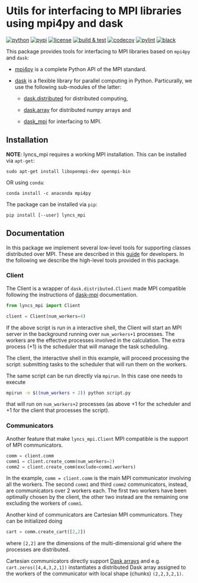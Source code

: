 # Utils for interfacing to MPI libraries using mpi4py and dask

[![python](https://img.shields.io/pypi/pyversions/lyncs_mpi.svg?logo=python&logoColor=white)](https://pypi.org/project/lyncs_mpi/)
[![pypi](https://img.shields.io/pypi/v/lyncs_mpi.svg?logo=python&logoColor=white)](https://pypi.org/project/lyncs_mpi/)
[![license](https://img.shields.io/github/license/Lyncs-API/lyncs.mpi?logo=github&logoColor=white)](https://github.com/Lyncs-API/lyncs.mpi/blob/master/LICENSE)
[![build & test](https://img.shields.io/github/workflow/status/Lyncs-API/lyncs.mpi/build%20&%20test?logo=github&logoColor=white)](https://github.com/Lyncs-API/lyncs.mpi/actions)
[![codecov](https://img.shields.io/codecov/c/github/Lyncs-API/lyncs.mpi?logo=codecov&logoColor=white)](https://codecov.io/gh/Lyncs-API/lyncs.mpi)
[![pylint](https://img.shields.io/badge/pylint%20score-9.5%2F10-green?logo=python&logoColor=white)](http://pylint.pycqa.org/)
[![black](https://img.shields.io/badge/code%20style-black-000000.svg?logo=codefactor&logoColor=white)](https://github.com/ambv/black)

This package provides tools for interfacing to MPI libraries based on `mpi4py` and `dask`:

- [mpi4py] is a complete Python API of the MPI standard.

- [dask] is a flexible library for parallel computing in Python.
  Particurally, we use the following sub-modules of the latter:
  
  - [dask.distributed] for distributed computing,
  
  - [dask.array] for distributed numpy arrays and
  
  - [dask_mpi] for interfacing to MPI.

[mpi4py]: https://mpi4py.readthedocs.org/

[dask]: https://docs.dask.org/

[dask.distributed]: https://distributed.dask.org/

[dask.array]: https://docs.dask.org/en/latest/array.html

[dask_mpi]: http://mpi.dask.org/

## Installation

**NOTE**: lyncs_mpi requires a working MPI installation.
This can be installed via `apt-get`:

```
sudo apt-get install libopenmpi-dev openmpi-bin
```

OR using `conda`:

```
conda install -c anaconda mpi4py
```

The package can be installed via `pip`:

```
pip install [--user] lyncs_mpi
```

## Documentation


In this package we implement several low-level tools for supporting classes distributed over MPI.
These are described in this [guide]() for developers. In the following we describe the high-level tools
provided in this package.

### Client

The Client is a wrapper of `dask.distributed.Client` made MPI compatible following the instructions
of [dask-mpi](http://mpi.dask.org) documentation.

```python
from lyncs_mpi import Client

client = Client(num_workers=4)
```

If the above script is run in a interactive shell, the Client will start an MPI server in the background
running over `num_workers+1` processes. The workers are the effective processes involved in the calculation.
The extra process (+1) is the scheduler that will manage the task scheduling.

The client, the interactive shell in this example, will proceed processing the script: submitting tasks to
the scheduler that will run them on the workers.

The same script can be run directly via `mpirun`. In this case one needs to execute

```bash
mpirun -n $((num_workers + 2)) python script.py
```

that will run on `num_workers+2` processes (as above +1 for the scheduler and +1 for the client that processes the script).

### Communicators

Another feature that make `lyncs_mpi.Client` MPI compatible is the support of MPI communicators.

```python
comm = client.comm
comm1 = client.create_comm(num_workers=2)
comm2 = client.create_comm(exclude=comm1.workers)
```

In the example, `comm = client.comm` is the main MPI communicator involving all the workers.
The second `comm1` and third `comm2` communicators, instead, are communicators over 2 workers each.
The first two workers have been optimally chosen by the client, the other two instead are the remaining
one excluding the workers of `comm1`.

Another kind of communicators are Cartesian MPI communicators. They can be initialized doing

```python
cart = comm.create_cart([2,2])
```

where `[2,2]` are the dimensions of the multi-dimensional grid where the processes are distributed.

Cartesian communicators directly support [Dask arrays](https://docs.dask.org/en/latest/array.html)
and e.g. `cart.zeros([4,4,3,2,1])` instantiates a distributed Dask array assigned to the workers
of the communicator with local shape (chunks) `(2,2,3,2,1)`.